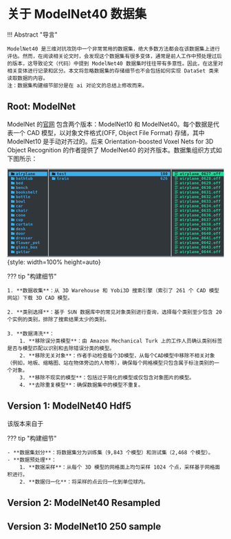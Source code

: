 # 关于 ModelNet40 数据集

!!! Abstract "导言"

    ModelNet40 是三维对抗攻防中一个非常常用的数据集，绝大多数方法都会在该数据集上进行评估。然而，在阅读相关论文时，会发现这个数据集有很多变体，通常是前人工作中预处理过后的版本，这导致论文（代码）中提到 ModelNet40 数据集时往往带有多意性。因此，在这里对相关变体进行记录和区分。本文将忽略数据集的存储细节也不会包括如何实现 DataSet 类来读取数据的内容。
    注：数据集构建细节部分是在 ai 对论文的总结上修改而来。

## Root: ModelNet

ModelNet 的[官网](https://modelnet.cs.princeton.edu/) 包含两个版本：ModelNet10 和 ModelNet40。每个数据是代表一个 CAD 模型，以对象文件格式(OFF, Object File Format) 存储，其中 ModelNet10 是手动对齐过的。后来 Orientation-boosted Voxel Nets for 3D Object Recognition 的作者提供了 ModelNet40 的对齐版本。数据集组织方式如下图所示：

![ModelNet数据集文件结构](./images/ModelNet文件架构示意图.png){style: width=100% height=auto}

??? tip "构建细节"

    1. **数据收集**：从 3D Warehouse 和 Yobi3D 搜索引擎（索引了 261 个 CAD 模型网站）下载 3D CAD 模型。

    2. **类别选择**：基于 SUN 数据库中的常见对象类别进行查询，选择每个类别至少包含 20 个实例的类别，排除了搜索结果太少的类别。

    3. **数据清洗**：
        1. **移除误分类模型**：由 Amazon Mechanical Turk 上的工作人员确认类别标签是否与模型匹配以识别和去除错误分类的模型。
        2. **移除无关对象**：作者手动检查每个3D模型，从每个CAD模型中移除不相关对象（例如，地板、缩略图、站在物体旁边的人物等），确保每个网格模型只包含属于标注类别的一个对象。
        3. **移除不现实的模型**：包括过于简化的模型或仅包含对象图片的模型。
        4. **去除重复模型**：确保数据集中的模型不重复。

## Version 1: ModelNet40 Hdf5

该版本来自于

??? tip "构建细节"

    - **数据集划分**：将数据集分为训练集（9,843 个模型）和测试集（2,468 个模型）。
    - **数据预处理**：
        1. **数据采样**：从每个 3D 模型的网格面上均匀采样 1024 个点，采样基于网格面积进行。
        2. **数据归一化**：将采样的点云归一化到单位球内。

## Version 2: ModelNet40 Resampled

## Version 3: ModelNet10 250 sample
